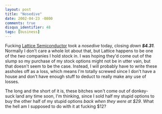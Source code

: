 ```yaml
---
layout: post
title: "Nosedive"
date: 2002-04-23 -0800
comments: true
disqus_identifier: 48
tags: [business]
---
```

Fucking [Lattice Semiconductor](http://www.latticesemi.com) took a
*nosedive* today, closing *down **\$4.31***. Normally I don't care a
whole lot about that, but Lattice happens to be one of the *two*
companies I hold stock in. I was hoping they'd come out of the slump so
my purchase of my stock options might not be in utter vain, but that
doesn't seem to be the case. Instead, I will probably have to write
these assholes off as a loss, which means I'm totally screwed since I
don't have a house and don't have enough stuff to deduct to really make
any use of losses.
 
 The long and the short of it is, these bitches won't come out of
donkey-suck land any time soon, I'm thinking, since I sold half my
stupid options to buy the other half of my stupid options *back when
they were at \$29*. What the hell am I supposed to do with it at fucking
\$12?
